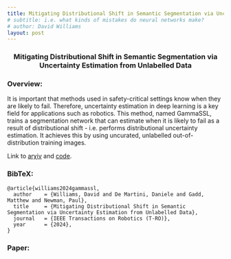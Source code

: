 ```yaml
---
title: Mitigating Distributional Shift in Semantic Segmentation via Uncertainty Estimation from Unlabelled Data
# subtitle: i.e. what kinds of mistakes do neural networks make?
# author: David Williams
layout: post
---
```

<h3 align="center">Mitigating Distributional Shift in Semantic Segmentation via Uncertainty Estimation from Unlabelled Data</h3>


### Overview:
It is important that methods used in safety-critical settings know when they are likely to fail. Therefore, uncertainty estimation in deep learning is a key field for applications such as robotics. This method, named GammaSSL, trains a segmentation network that can estimate when it is likely to fail as a result of distributional shift - i.e. performs distributional uncertainty estimation. It achieves this by using uncurated, unlabelled out-of-distribution training images.


Link to [$\mathrm{ar\chi iv}$](https://arxiv.org/abs/2402.17653) and [$\mathrm{code}$](www.google.com).

### BibTeX:
```
@article{williams2024gammassl,
  author    = {Williams, David and De Martini, Daniele and Gadd, Matthew and Newman, Paul},
  title     = {Mitigating Distributional Shift in Semantic Segmentation via Uncertainty Estimation from Unlabelled Data},
  journal   = {IEEE Transactions on Robotics (T-RO)},
  year      = {2024},
}
```

### Paper:
<div style="text-align: center;">
    <object data="/assets/gamma-ssl.pdf" width="1000" height="1000" type="application/pdf" style="margin:auto; display:block;"></object>
</div>
